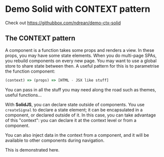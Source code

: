 # Demo Solid with CONTEXT pattern

Check out <https://githubbox.com/ndrean/demo-ctx-solid>

## The CONTEXT pattern

A component is a function takes some props and renders a view. In these props, you may have some state elements. When you do multi-page SPAs, you rebuild components on every new page. You may want to use a global store to share state between then. A useful pattern for this is to parametrise the function component:

```js
(context) => (props) => [HTML - JSX like stuff]
```

You can pass in all the stuff you may need along the road such as themes, useful functions...

With **SolidJS**, you can declare state outside of components. You use `createSignal` to declare a state element; it can be encapsulated in a component, or declared outside of it. In this case, you can take advantage of this "context": you can declare it at the context level or from a component.

You can also inject data in the context from a component, and it will be available to other components during navigation.

This is demonstrated here.
